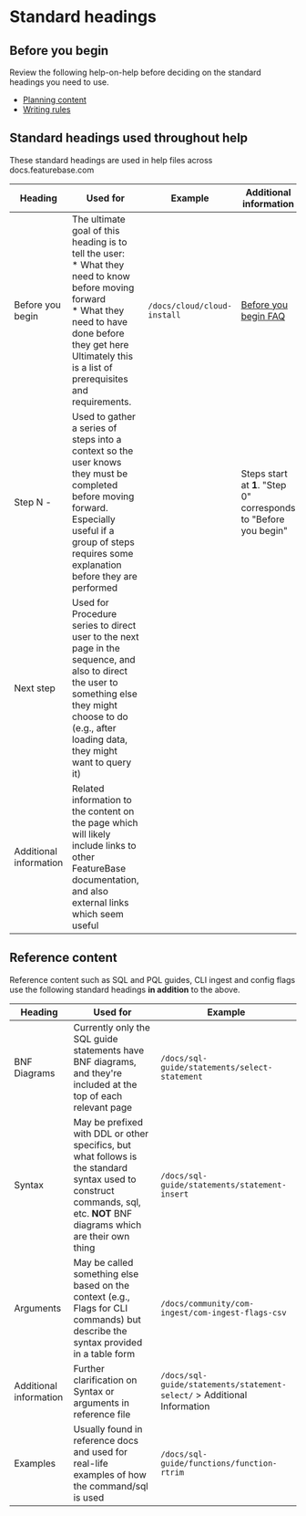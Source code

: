 # Standard headings

## Before you begin
Review the following help-on-help before deciding on the standard headings you need to use.
* [Planning content](help-on-help/writing-help/writing-planning-content.md)
* [Writing rules](help-on-help/writing-help/writing-rules.md)

## Standard headings used throughout help

These standard headings are used in help files across docs.featurebase.com

| Heading | Used for | Example | Additional information |
|---|---|---|---|
| Before you begin | The ultimate goal of this heading is to tell the user:<br/>* What they need to know before moving forward<br/>* What they need to have done before they get here<br/>Ultimately this is a list of prerequisites and requirements.  | `/docs/cloud/cloud-install` | [Before you begin FAQ](/help-on-help/faq/faq-before-begin.md) |
| Step N - <description> | Used to gather a series of steps into a context so the user knows they must be completed before moving forward. Especially useful if a group of steps requires some explanation before they are performed |  | Steps start at **1**. "Step 0" corresponds to "Before you begin" |
| Next step | Used for Procedure series to direct user to the next page in the sequence, and also to direct the user to something else they might choose to do (e.g., after loading data, they might want to query it) |  |  |
| Additional information | Related information to the content on the page which will likely include links to other FeatureBase documentation, and also external links which seem useful |  |  |

## Reference content

Reference content such as SQL and PQL guides, CLI ingest and config flags use the following standard headings **in addition** to the above.

| Heading | Used for | Example |
|---|---|---|
| BNF Diagrams | Currently only the SQL guide statements have BNF diagrams, and they're included at the top of each relevant page | `/docs/sql-guide/statements/select-statement` |
| Syntax | May be prefixed with DDL or other specifics, but what follows is the standard syntax used to construct commands, sql, etc. **NOT** BNF diagrams which are their own thing | `/docs/sql-guide/statements/statement-insert` |
| Arguments | May be called something else based on the context (e.g., Flags for CLI commands) but describe the syntax provided in a table form | `/docs/community/com-ingest/com-ingest-flags-csv` |
| Additional information | Further clarification on Syntax or arguments in reference file | `/docs/sql-guide/statements/statement-select/` > Additional Information |
| Examples | Usually found in reference docs and used for real-life examples of how the command/sql is used | `/docs/sql-guide/functions/function-rtrim` |
